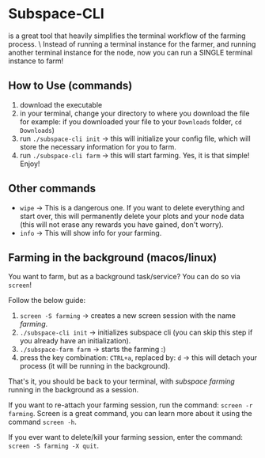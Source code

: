 # Subspace-CLI
is a great tool that heavily simplifies the terminal workflow of the farming process. \\
Instead of running a terminal instance for the farmer, and running another terminal instance for the node, now you can run a SINGLE terminal instance to farm!

## How to Use (commands)
1. download the executable
2. in your terminal, change your directory to where you download the file for example: if you downloaded your file to your `Downloads` folder, `cd Downloads`)
3. run `./subspace-cli init` -> this will initialize your config file, which will store the necessary information for you to farm.
4. run `./subspace-cli farm` -> this will start farming. Yes, it is that simple! Enjoy!

## Other commands
- `wipe` -> This is a dangerous one. If you want to delete everything and start over, this will permanently delete your plots and your node data (this will not erase any rewards you have gained, don't worry).
- `info` -> This will show info for your farming.

## Farming in the background (macos/linux)
You want to farm, but as a background task/service? You can do so via `screen`!

Follow the below guide:
1. `screen -S farming` -> creates a new screen session with the name *farming*.
2. `./subspace-cli init` -> initializes subspace cli (you can skip this step if you already have an initialization). 
3. `./subspace-farm farm` -> starts the farming :)
4. press the key combination: `CTRL+a`, replaced by: `d` -> this will detach your process (it will be running in the background).

That's it, you should be back to your terminal, with *subspace farming* running in the background as a session.

If you want to re-attach your farming session, run the command: `screen -r farming`.
Screen is a great command, you can learn more about it using the command `screen -h`.

If you ever want to delete/kill your farming session, enter the command: `screen -S farming -X quit`.

